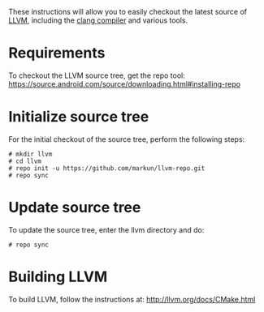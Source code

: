 These instructions will allow you to easily checkout the latest source of [LLVM](http://llvm.org/), including the [clang compiler](http://clang.llvm.org/) and various tools.

# Requirements

To checkout the LLVM source tree, get the repo tool: https://source.android.com/source/downloading.html#installing-repo

# Initialize source tree

For the initial checkout of the source tree, perform the following steps:

```
# mkdir llvm
# cd llvm
# repo init -u https://github.com/markun/llvm-repo.git
# repo sync
```

# Update source tree

To update the source tree, enter the llvm directory and do:

```
# repo sync
```

# Building LLVM

To build LLVM, follow the instructions at: http://llvm.org/docs/CMake.html
